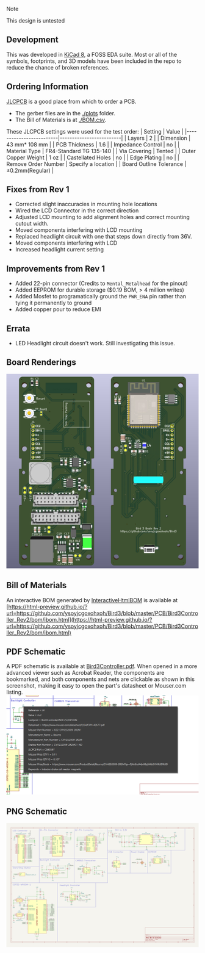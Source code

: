 > [!NOTE]
> This design is untested

## Development ##
This was developed in [KiCad 8](https://www.kicad.org/), a FOSS EDA suite. Most or all of the symbols, footprints, and 3D models have been included in the repo to reduce the chance of broken references.

## Ordering Information ##
[JLCPCB](https://jlcpcb.com/) is a good place from which to order a PCB.
- The gerber files are in the [./plots](plots) folder.
- The Bill of Materials is at [./BOM.csv](BOM.csv).

These JLCPCB settings were used for the test order:
| Setting                 | Value                   |
|-------------------------|-------------------------|
| Layers                  | 2                       |
| Dimension               | 43 mm* 108 mm           |
| PCB Thickness           | 1.6                     |
| Impedance Control       | no                      |
| Material Type           | FR4-Standard TG 135-140 |
| Via Covering            | Tented                  |
| Outer Copper Weight     | 1 oz                    |
| Castellated Holes       | no                      |
| Edge Plating            | no                      |
| Remove Order Number     | Specify a location      |
| Board Outline Tolerance | ±0.2mm(Regular)         |

## Fixes from Rev 1 ##
- Corrected slight inaccuracies in mounting hole locations
- Wired the LCD Connector in the correct direction
- Adjusted LCD mounting to add alignment holes and correct mounting cutout width.
- Moved components interfering with LCD mounting
- Replaced headlight circuit with one that steps down directly from 36V.
- Moved components interfering with LCD
- Increased headlight current setting

## Improvements from Rev 1 ##
- Added 22-pin connector (Credits to `Mental_Metalhead` for the pinout)
- Added EEPROM for durable storage ($0.19 BOM, > 4 million writes)
- Added Mosfet to programatically ground the `PWR_ENA` pin rather than tying it permanently to ground
- Added copper pour to reduce EMI

## Errata ##
- LED Headlight circuit doesn't work. Still investigating this issue.

## Board Renderings ##
![PCB](Bird3Controller.png)

## Bill of Materials ##
An interactive BOM generated by [InteractiveHtmlBOM](https://github.com/openscopeproject/InteractiveHtmlBom) is available at [https://html-preview.github.io/?url=https://github.com/ysoyjcgoxohxoh/Bird3/blob/master/PCB/Bird3Controller_Rev2/bom/ibom.html](https://html-preview.github.io/?url=https://github.com/ysoyjcgoxohxoh/Bird3/blob/master/PCB/Bird3Controller_Rev2/bom/ibom.html)

## PDF Schematic ##
A PDF schematic is available at [Bird3Controller.pdf](Bird3Controller.pdf). When opened in a more advanced viewer such as Acrobat Reader, the components are bookmarked, and both components and nets are clickable as shown in this screenshot, making it easy to open the part's datasheet or Mouser.com listing.
![PDF Schematic Example](PDF_Schematic_Features.png)

## PNG Schematic ##
![Schematic](Schematic.png)

